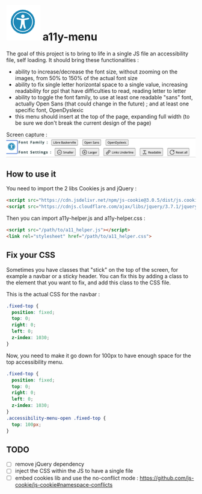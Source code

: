 # ![a11y icon](https://github.com/gautiermichelin/a11y/blob/main/a11y_icon.png?raw=true) a11y-menu

The goal of this project is to bring to life in a single JS file an accessibility file, self loading.
It should bring these functionalities :
- ability to increase/decrease the font size, without zooming on the images, from 50% to 150% of the actual font size
- ability to fix single letter horizontal space to a single value, increasing readability for ppl that have difficulties to read, reading letter to letter
- ability to toggle the font family, to use at least one readable "sans" font, actually Open Sans (that could change in the future) ; and at least one specific font, OpenDyslexic
- this menu should insert at the top of the page, expanding full width (to be sure we don't break the current design of the page)

Screen capture : 
![screen capture of the accessibility menu](https://github.com/gautiermichelin/a11y/blob/main/menu_sample.png?raw=true) 

## How to use it

You need to import the 2 libs Cookies js and jQuery :
```html
<script src="https://cdn.jsdelivr.net/npm/js-cookie@3.0.5/dist/js.cookie.min.js"></script>
<script src="https://cdnjs.cloudflare.com/ajax/libs/jquery/3.7.1/jquery.min.js" integrity="sha512-v2CJ7UaYy4JwqLDIrZUI/4hqeoQieOmAZNXBeQyjo21dadnwR+8ZaIJVT8EE2iyI61OV8e6M8PP2/4hpQINQ/g==" crossorigin="anonymous" referrerpolicy="no-referrer"></script>
```
Then you can import a11y-helper.js and a11y-helper.css :
```html
<script src="/path/to/a11_helper.js"></script>
<link rel="stylesheet" href="/path/to/a11_helper.css">
```

## Fix your CSS

Sometimes you have classes that "stick" on the top of the screen, for example a navbar or a sticky header.
You can fix this by adding a class to the element that you want to fix, and add this class to the CSS file.

This is the actual CSS for the navbar :
```css
.fixed-top {
  position: fixed;
  top: 0;
  right: 0;
  left: 0;
  z-index: 1030;
}
```
Now, you need to make it go down for 100px to have enough space for the top accessibility menu.

```css
.fixed-top {
  position: fixed;
  top: 0;
  right: 0;
  left: 0;
  z-index: 1030;
}
.accessibility-menu-open .fixed-top {
  top: 100px;
}
``` 

## TODO
- [ ] remove jQuery dependency
- [ ] inject the CSS within the JS to have a single file
- [ ] embed cookies lib and use the no-conflict mode : https://github.com/js-cookie/js-cookie#namespace-conflicts
